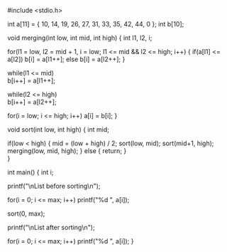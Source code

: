 

#include <stdio.h>



int a[11] = { 10, 14, 19, 26, 27, 31, 33, 35, 42, 44, 0 };
int b[10];

void merging(int low, int mid, int high) {
   int l1, l2, i;

   for(l1 = low, l2 = mid + 1, i = low; l1 <= mid && l2 <= high; i++) {
      if(a[l1] <= a[l2])
         b[i] = a[l1++];
      else
         b[i] = a[l2++];
   }
   
   while(l1 <= mid)    
      b[i++] = a[l1++];

   while(l2 <= high)   
      b[i++] = a[l2++];

   for(i = low; i <= high; i++)
      a[i] = b[i];
}

void sort(int low, int high) {
   int mid;
   
   if(low < high) {
      mid = (low + high) / 2;
      sort(low, mid);
      sort(mid+1, high);
      merging(low, mid, high);
   } else { 
      return;
   }   
}

int main() { 
   int i;

   printf("\nList before sorting\n");
   
   for(i = 0; i <= max; i++)
      printf("%d ", a[i]);

   sort(0, max);

   printf("\nList after sorting\n");
   
   for(i = 0; i <= max; i++)
      printf("%d ", a[i]);
}
